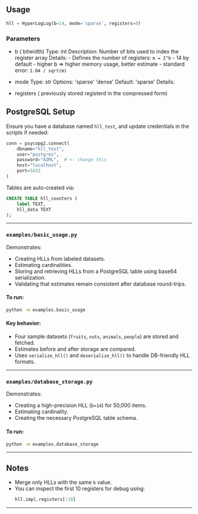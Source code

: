 
## Usage
```py
hll = HyperLogLog(b=14, mode='sparse', registers=0)  
```
### Parameters
- b ( bitwidth)
  Type: int
  Description: Number of bits used to index the register array
  Details:
      - Defines the number of registers: `m = 2^b`
      - 14 by default
      - higher b => higher memory usage, better estimate
      - standard error: `1.04 / sqrt(m)`  
- mode
  Type: str
  Options: 'sparse' 'dense'
  Default: 'sparse'
  Details:
  
- registers ( previously stored registerd in the compressed form)


##  PostgreSQL Setup

Ensure you have a database named `hll_test`, and update credentials in the scripts if needed:

```python
conn = psycopg2.connect(
    dbname="hll_test",
    user="postgres",
    password="AIML",  # <- change this
    host="localhost",
    port=5432
)
```

Tables are auto-created via:

```sql
CREATE TABLE hll_counters (
    label TEXT,
    hll_data TEXT
);
```

---
### `examples/basic_usage.py`

Demonstrates:
- Creating HLLs from labeled datasets.
- Estimating cardinalities.
- Storing and retrieving HLLs from a PostgreSQL table using base64 serialization.
- Validating that estimates remain consistent after database round-trips.

#### To run:
```bash
python -m examples.basic_usage
```

#### Key behavior:
- Four sample datasets (`fruits`, `nuts`, `animals`, `people`) are stored and fetched.
- Estimates before and after storage are compared.
- Uses `serialize_hll()` and `deserialize_hll()` to handle DB-friendly HLL formats.

---

### `examples/database_storage.py`

Demonstrates:
- Creating a high-precision HLL (`b=14`) for 50,000 items.
- Estimating cardinality.
- Creating the necessary PostgreSQL table schema.

#### To run:
```bash
python -m examples.database_storage
```

---


## Notes

- Merge only HLLs with the same `b` value.
- You can inspect the first 10 registers for debug using:
  ```python
  hll.impl.registers[:10]
  ```

---
